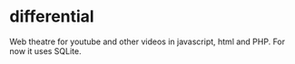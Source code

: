 differential
============

Web theatre for youtube and other videos in javascript, html and PHP. For now it uses SQLite.